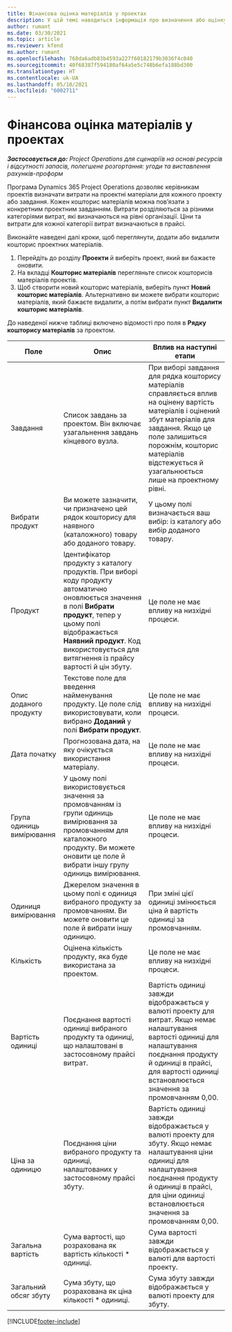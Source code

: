 ```yaml
---
title: Фінансова оцінка матеріалів у проектах
description: У цій темі наводиться інформація про визначення або оцінку проектних матеріалів.
author: rumant
ms.date: 03/30/2021
ms.topic: article
ms.reviewer: kfend
ms.author: rumant
ms.openlocfilehash: 768da6adb83b4593a227f60182179b3036f4c040
ms.sourcegitcommit: 40f68387f594180af64a5e5c748b6efa188bd300
ms.translationtype: HT
ms.contentlocale: uk-UA
ms.lasthandoff: 05/10/2021
ms.locfileid: "6002711"
---
```

# <a name="financial-estimates-for-materials-on-projects"></a>Фінансова оцінка матеріалів у проектах

_**Застосовується до:** Project Operations для сценаріїв на основі ресурсів і відсутності запасів, полегшене розгортання: угоди та виставлення рахунків-проформ_

Програма Dynamics 365 Project Operations дозволяє керівникам проектів визначати витрати на проектні матеріали для кожного проекту або завдання. Кожен кошторис матеріалів можна пов’язати з конкретним проектним завданням. Витрати розділяються за різними категоріями витрат, які визначаються на рівні організації. Ціни та витрати для кожної категорії витрат визначаються в прайсі. 

Виконайте наведені далі кроки, щоб переглянути, додати або видалити кошторис проектних матеріалів.

1. Перейдіть до розділу **Проекти** й виберіть проект, який ви бажаєте оновити.
2. На вкладці **Кошторис матеріалів** перегляньте список кошторисів матеріалів проектів.
3. Щоб створити новий кошторис матеріалів, виберіть пункт **Новий кошторис матеріалів**. Альтернативно ви можете вибрати кошторис матеріалів, який бажаєте видалити, а потім вибрати пункт **Видалити кошторис матеріалів**.

До наведеної нижче таблиці включено відомості про поля в **Рядку кошторису матеріалів** за проектом. 

| **Поле** | **Опис** | **Вплив на наступні етапи** |
| --- | --- | --- |
| Завдання | Список завдань за проектом. Він включає узагальнення завдань кінцевого вузла. | При виборі завдання для рядка кошторису матеріалів справляється вплив на оцінену вартість матеріалів і оцінений збут матеріалів для завдання. Якщо це поле залишиться порожнім, кошторис матеріалів відстежується й узагальнюється лише на проектному рівні. |
| Вибрати продукт |  Ви можете зазначити, чи призначено цей рядок кошторису для наявного (каталожного) товару або доданого товару. | У цьому полі визначається ваш вибір: із каталогу або вибір доданого товару. |
| Продукт | Ідентифікатор продукту з каталогу продуктів. При виборі коду продукту автоматично оновлюється значення в полі **Вибрати продукт**, тепер у цьому полі відображається **Наявний продукт**. Код використовується для витягнення із прайсу вартості й цін збуту. | Це поле не має впливу на низхідні процеси. |
| Опис доданого продукту | Текстове поле для введення найменування продукту. Це поле слід використовувати, коли вибрано **Доданий** у полі **Вибрати продукт**.| Це поле не має впливу на низхідні процеси. |
| Дата початку | Прогнозована дата, на яку очікується використання матеріалу. | Це поле не має впливу на низхідні процеси. |
| Група одиниць вимірювання | У цьому полі використовується значення за промовчанням із групи одиниць вимірювання за промовчанням для каталожного продукту. Ви можете оновити це поле й вибрати іншу групу одиниць вимірювання. | Це поле не має впливу на низхідні процеси. |
| Одиниця вимірювання | Джерелом значення в цьому полі є одиниця вибраного продукту за промовчанням. Ви можете оновити це поле й вибрати іншу одиницю. | При зміні цієї одиниці змінюється ціна й вартість одиниці за промовчанням. |
| Кількість | Оцінена кількість продукту, яка буде використана за проектом. | Це поле не має впливу на низхідні процеси. |
| Вартість одиниці | Поєднання вартості одиниці вибраного продукту та одиниці, що налаштовані в застосовному прайсі витрат. | Вартість одиниці завжди відображається у валюті проекту для витрат. Якщо немає налаштування вартості одиниці для налаштування поєднання продукту й одиниці в прайсі, для вартості одиниці встановлюється значення за промовчанням 0,00. |
| Ціна за одиницю | Поєднання ціни вибраного продукту та одиниці, налаштованих у застосовному прайсі збуту. | Вартість одиниці завжди відображається у валюті проекту для збуту. Якщо немає налаштування ціни одиниці для налаштування поєднання продукту й одиниці в прайсі, для ціни одиниці встановлюється значення за промовчанням 0,00.|
| Загальна вартість | Сума вартості, що розрахована як вартість кількості \* одиниці.| Сума вартості завжди відображається у валюті для вартості проекту. |
| Загальний обсяг збуту | Сума збуту, що розрахована як ціна кількості \* одиниці. | Сума збуту завжди відображається у валюті проекту для збуту. |


[!INCLUDE[footer-include](../includes/footer-banner.md)]
